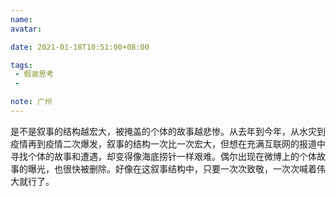 ```yaml
---
name:
avatar:

date: 2021-01-18T10:51:00+08:00

tags:
 - 假装思考
 -

note: 广州
---
```

是不是叙事的结构越宏大，被掩盖的个体的故事越悲惨。从去年到今年，从水灾到疫情再到疫情二次爆发，叙事的结构一次比一次宏大，但想在充满互联网的报道中寻找个体的故事和遭遇，却变得像海底捞针一样艰难。偶尔出现在微博上的个体故事的曝光，也很快被删除。好像在这叙事结构中，只要一次次致敬，一次次喊着伟大就行了。